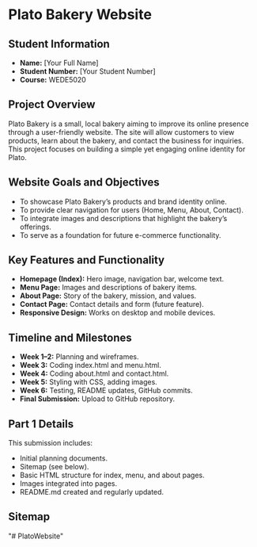 # Plato Bakery Website

## Student Information
- **Name:** [Your Full Name]
- **Student Number:** [Your Student Number]
- **Course:** WEDE5020

## Project Overview
Plato Bakery is a small, local bakery aiming to improve its online presence through a user-friendly website. The site will allow customers to view products, learn about the bakery, and contact the business for inquiries. This project focuses on building a simple yet engaging online identity for Plato.

## Website Goals and Objectives
- To showcase Plato Bakery’s products and brand identity online.
- To provide clear navigation for users (Home, Menu, About, Contact).
- To integrate images and descriptions that highlight the bakery’s offerings.
- To serve as a foundation for future e-commerce functionality.

## Key Features and Functionality
- **Homepage (Index):** Hero image, navigation bar, welcome text.
- **Menu Page:** Images and descriptions of bakery items.
- **About Page:** Story of the bakery, mission, and values.
- **Contact Page:** Contact details and form (future feature).
- **Responsive Design:** Works on desktop and mobile devices.

## Timeline and Milestones
- **Week 1–2:** Planning and wireframes.
- **Week 3:** Coding index.html and menu.html.
- **Week 4:** Coding about.html and contact.html.
- **Week 5:** Styling with CSS, adding images.
- **Week 6:** Testing, README updates, GitHub commits.
- **Final Submission:** Upload to GitHub repository.

## Part 1 Details
This submission includes:
- Initial planning documents.
- Sitemap (see below).
- Basic HTML structure for index, menu, and about pages.
- Images integrated into pages.
- README.md created and regularly updated.

## Sitemap
"# PlatoWebsite" 
